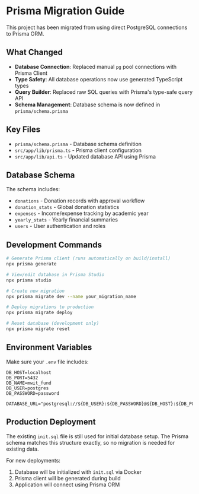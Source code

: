 # Prisma Migration Guide

This project has been migrated from using direct PostgreSQL connections to Prisma ORM.

## What Changed

- **Database Connection**: Replaced manual `pg` pool connections with Prisma Client
- **Type Safety**: All database operations now use generated TypeScript types
- **Query Builder**: Replaced raw SQL queries with Prisma's type-safe query API
- **Schema Management**: Database schema is now defined in `prisma/schema.prisma`

## Key Files

- `prisma/schema.prisma` - Database schema definition
- `src/app/lib/prisma.ts` - Prisma client configuration
- `src/app/lib/api.ts` - Updated database API using Prisma

## Database Schema

The schema includes:
- `donations` - Donation records with approval workflow
- `donation_stats` - Global donation statistics  
- `expenses` - Income/expense tracking by academic year
- `yearly_stats` - Yearly financial summaries
- `users` - User authentication and roles

## Development Commands

```bash
# Generate Prisma client (runs automatically on build/install)
npx prisma generate

# View/edit database in Prisma Studio
npx prisma studio

# Create new migration
npx prisma migrate dev --name your_migration_name

# Deploy migrations to production
npx prisma migrate deploy

# Reset database (development only)
npx prisma migrate reset
```

## Environment Variables

Make sure your `.env` file includes:

```
DB_HOST=localhost
DB_PORT=5432
DB_NAME=mwit_fund
DB_USER=postgres
DB_PASSWORD=password

DATABASE_URL="postgresql://${DB_USER}:${DB_PASSWORD}@${DB_HOST}:${DB_PORT}/${DB_NAME}"
```

## Production Deployment

The existing `init.sql` file is still used for initial database setup. The Prisma schema matches this structure exactly, so no migration is needed for existing data.

For new deployments:
1. Database will be initialized with `init.sql` via Docker
2. Prisma client will be generated during build
3. Application will connect using Prisma ORM